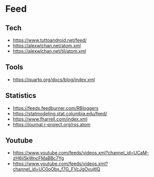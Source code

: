 # Feed

## Tech

- https://www.tuttoandroid.net/feed/
- https://alexwlchan.net/atom.xml
- https://alexwlchan.net/til/atom.xml

## Tools

- https://quarto.org/docs/blog/index.xml

## Statistics

- https://feeds.feedburner.com/RBloggers
- https://statmodeling.stat.columbia.edu/feed/
- https://www.fharrell.com/index.xml
- https://journal.r-project.org/rss.atom

## Youtube

- https://www.youtube.com/feeds/videos.xml?channel_id=UCaM-zH6ji5kWncFMaBBc7Yg <!-- wesa -->
- https://www.youtube.com/feeds/videos.xml?channel_id=UC0oObx_f7G_FVcJgOvujtIQ <!-- minimad -->
